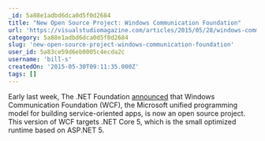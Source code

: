 ```yaml
---
_id: 5a88e1adbd6dca0d5f0d2684
title: "New Open Source Project: Windows Communication Foundation"
url: 'https://visualstudiomagazine.com/articles/2015/05/28/windows-communication-foundation-open-source.aspx'
category: 5a88e1adbd6dca0d5f0d2684
slug: 'new-open-source-project-windows-communication-foundation'
user_id: 5a83ce59d6eb0005c4ecda2c
username: 'bill-s'
createdOn: '2015-05-30T09:11:35.000Z'
tags: []
---
```


Early last week, The .NET Foundation <a href="http://www.dotnetfoundation.org/blog/wcf-is-open-source" target="_blank">announced</a> that Windows Communication Foundation (WCF), the Microsoft unified programming model for building service-oriented apps, is now an open source project. This version of WCF targets .NET Core 5, which is the small optimized runtime based on ASP.NET 5.

